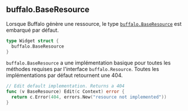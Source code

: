 ## buffalo.BaseResource

Lorsque Buffalo génère une ressource, le type [`buffalo.BaseResource`](https://godoc.org/github.com/gobuffalo/buffalo#BaseResource) est embarqué par défaut.

```go
type Widget struct {
  buffalo.BaseResource
}
```

`buffalo.BaseResource` a une implémentation basique pour toutes les méthodes requises par l'interface `buffalo.Resource`. Toutes les implémentations par défaut retournent une 404.

```go
// Edit default implementation. Returns a 404
func (v BaseResource) Edit(c Context) error {
  return c.Error(404, errors.New("resource not implemented"))
}
```